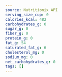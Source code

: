 ```yaml
---
source: Nutritionix API
serving_size_cup: 0
calories_kcal: 482
carbohydrates_g: 0
sugar_g: 0
fiber_g: 0
protein_g: 0
fat_g: 54
saturated_fat_g: 6
cholesterol_mg: 0
sodium_mg: 0
net_carbohydrates_g: 0
tags: []
---
```

